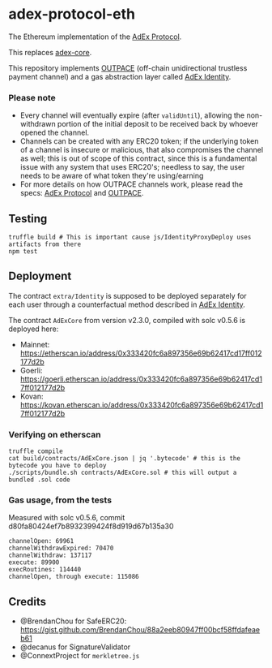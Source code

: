 # adex-protocol-eth

The Ethereum implementation of the [AdEx Protocol](https://github.com/AdExNetwork/adex-protocol).

This replaces [adex-core](https://github.com/AdExNetwork/adex-core).

This repository implements [OUTPACE](https://github.com/AdExNetwork/adex-protocol/blob/master/OUTPACE.md) (off-chain unidirectional trustless payment channel) and a gas abstraction layer called [AdEx Identity](https://github.com/AdExNetwork/adex-protocol/issues/10).

### Please note

* Every channel will eventually expire (after `validUntil`), allowing the non-withdrawn portion of the initial deposit to be received back by whoever opened the channel.
* Channels can be created with any ERC20 token; if the underlying token of a channel is insecure or malicious, that also compromises the channel as well; this is out of scope of this contract, since this is a fundamental issue with any system that uses ERC20's; needless to say, the user needs to be aware of what token they're using/earning
* For more details on how OUTPACE channels work, please read the specs: [AdEx Protocol](https://github.com/AdExNetwork/adex-protocol) and [OUTPACE](https://github.com/AdExNetwork/adex-protocol/blob/master/OUTPACE.md).

## Testing

```
truffle build # This is important cause js/IdentityProxyDeploy uses artifacts from there
npm test
```

## Deployment

The contract `extra/Identity` is supposed to be deployed separately for each user through a counterfactual method described in [AdEx Identity](https://github.com/AdExNetwork/adex-protocol/issues/10).

The contract `AdExCore` from version v2.3.0, compiled with solc v0.5.6 is deployed here:

* Mainnet: https://etherscan.io/address/0x333420fc6a897356e69b62417cd17ff012177d2b
* Goerli: https://goerli.etherscan.io/address/0x333420fc6a897356e69b62417cd17ff012177d2b
* Kovan: https://kovan.etherscan.io/address/0x333420fc6a897356e69b62417cd17ff012177d2b


### Verifying on etherscan

```
truffle compile
cat build/contracts/AdExCore.json | jq '.bytecode' # this is the bytecode you have to deploy
./scripts/bundle.sh contracts/AdExCore.sol # this will output a bundled .sol code
```

### Gas usage, from the tests

Measured with solc v0.5.6, commit d80fa80424ef7b8932399424f8d919d67b135a30

```
channelOpen: 69961
channelWithdrawExpired: 70470
channelWithdraw: 137117
execute: 89900
execRoutines: 114440
channelOpen, through execute: 115086
```

## Credits

* @BrendanChou for SafeERC20: https://gist.github.com/BrendanChou/88a2eeb80947ff00bcf58ffdafeaeb61
* @decanus for SignatureValidator
* @ConnextProject for `merkletree.js`
